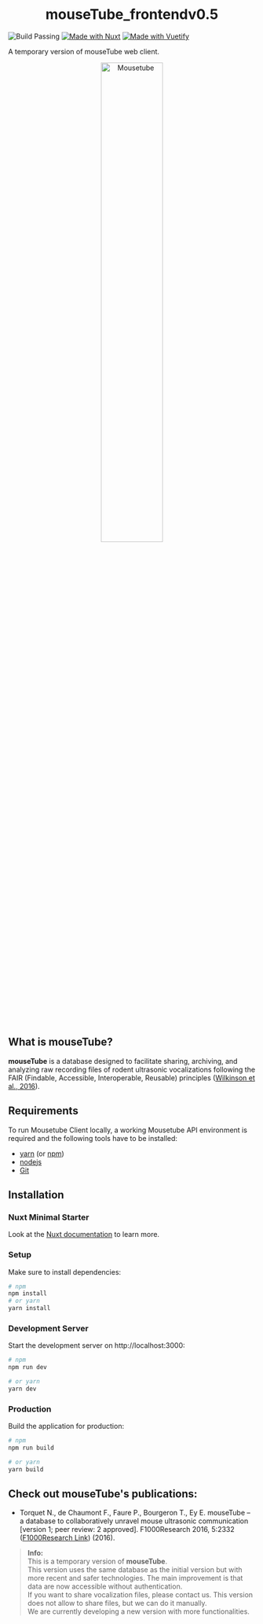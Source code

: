 <h1 align="center">mouseTube_frontendv0.5</h1>

![Build Passing](https://img.shields.io/github/actions/workflow/status/mouseTube/mousetube_frontendv0.5/ci.yml?branch=main)
[![Made with Nuxt](https://img.shields.io/badge/Made%20with-Nuxt-green)](https://nuxt.com/)
[![Made with Vuetify](https://img.shields.io/badge/Made%20with-Vuetify-1976D2)](https://vuetifyjs.com/)

A temporary version of mouseTube web client. 

<p align="center">
  <img src="https://mousetube.pasteur.fr/images/logo_mousetube_big.png" alt="Mousetube" width="50%">
</p>

## What is mouseTube?

**mouseTube** is a database designed to facilitate sharing, archiving, and analyzing raw recording files of rodent ultrasonic vocalizations following the FAIR (Findable, Accessible, Interoperable, Reusable) principles ([Wilkinson et al., 2016](https://doi.org/10.1038/sdata.2016.18)).

##  Requirements
To run Mousetube Client locally, a working Mousetube API environment is required and the following tools have to be installed:

- [yarn](https://yarnpkg.com/) (or [npm](https://www.npmjs.com/))
- [nodejs](https://nodejs.org/)
- [Git](https://git-scm.com/)

## Installation

### Nuxt Minimal Starter

Look at the [Nuxt documentation](https://nuxt.com/docs/getting-started/introduction) to learn more.

### Setup

Make sure to install dependencies:

```bash
# npm
npm install
# or yarn
yarn install
```

### Development Server
Start the development server on http://localhost:3000:

```bash
# npm
npm run dev

# or yarn
yarn dev
```

### Production
Build the application for production:

```bash
# npm
npm run build

# or yarn
yarn build
```

## Check out mouseTube's publications:

- Torquet N., de Chaumont F., Faure P., Bourgeron T., Ey E. mouseTube – a database to collaboratively unravel mouse ultrasonic communication [version 1; peer review: 2 approved]. F1000Research 2016, 5:2332 ([F1000Research Link](https://doi.org/10.12688/f1000research.9439.1)) (2016).


> **Info:**  
> This is a temporary version of **mouseTube**.  
> This version uses the same database as the initial version but with more recent and safer technologies. The main improvement is that data are now accessible without authentication.  
> If you want to share vocalization files, please contact us. This version does not allow to share files, but we can do it manually.  
> We are currently developing a new version with more functionalities.
